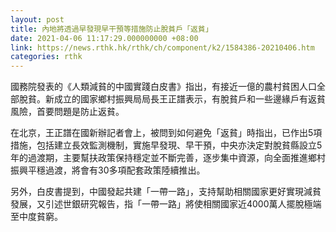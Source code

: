 ```yaml
---
layout: post
title: 內地將透過早發現早干預等措施防止脫貧戶「返貧」
date: 2021-04-06 11:17:29.000000000 +08:00
link: https://news.rthk.hk/rthk/ch/component/k2/1584386-20210406.htm
categories: rthk
---
```


國務院發表的《人類減貧的中國實踐白皮書》指出，有接近一億的農村貧困人口全部脫貧。新成立的國家鄉村振興局局長王正譜表示，有脫貧戶和一些邊緣戶有返貧風險，首要問題是防止返貧。

在北京，王正譜在國新辦記者會上，被問到如何避免「返貧」時指出，已作出5項措施，包括建立長效監測機制，實施早發現、早干預，中央亦決定對脫貧縣設立5年的過渡期，主要幫扶政策保持穩定並不斷完善，逐步集中資源，向全面推進鄉村振興平穩過渡，將會有30多項配套政策陸續推出。

另外，白皮書提到，中國發起共建「一帶一路」，支持幫助相關國家更好實現減貧發展，又引述世銀研究報告，指「一帶一路」將使相關國家近4000萬人擺脫極端至中度貧窮。
